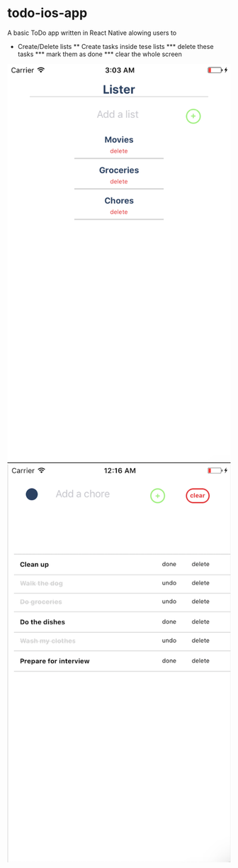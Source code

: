 # todo-ios-app
A basic ToDo app written in React Native alowing users to
 * Create/Delete lists
 ** Create tasks inside tese lists
 *** delete these tasks
 *** mark them as done
 *** clear the whole screen

![screenshot of Todo app](src/img/INDEXPAGE.png)
![screenshot of Todo app](src/img/TODOPAGE.png)

